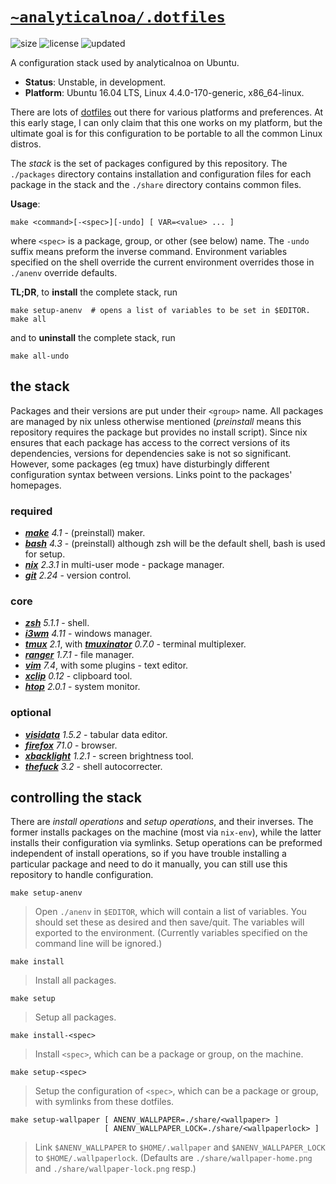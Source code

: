 # [`~analyticalnoa/.dotfiles`](https://github.com/analyticalnoa/dotfiles)
![size](https://img.shields.io/github/repo-size/analyticalnoa/dotfiles?label=size)
![license](https://img.shields.io/github/license/analyticalnoa/dotfiles)
![updated](https://img.shields.io/github/last-commit/analyticalnoa/dotfiles/develop?label=rev)

A configuration stack used by analyticalnoa on Ubuntu.

- __Status__: Unstable, in development.
- __Platform__: Ubuntu 16.04 LTS, Linux 4.4.0-170-generic, x86_64-linux.

There are lots of [dotfiles](https://dotfiles.github.io) out there for
various platforms and preferences. At this early stage, I can only claim that
this one works on my platform, but the ultimate goal is for this configuration
to be portable to all the common Linux distros.

The *stack* is the set of packages configured by this repository.
The `./packages` directory contains installation and configuration files for each
package in the stack and the `./share` directory contains common files.

**Usage**:

    make <command>[-<spec>][-undo] [ VAR=<value> ... ]

where `<spec>` is a package, group, or other (see below) name. The `-undo`
suffix means preform the inverse command. Environment variables specified on the
shell override the current environment overrides those in `./anenv` override
defaults.

**TL;DR**, to **install** the complete stack, run

    make setup-anenv  # opens a list of variables to be set in $EDITOR.
    make all

and to **uninstall** the complete stack, run

    make all-undo


## the stack

Packages and their versions are put under their `<group>` name. All packages are
managed by nix unless otherwise mentioned (_preinstall_ means this repository
requires the package but provides no install script). Since nix ensures that
each package has access to the correct versions of its dependencies, versions
for dependencies sake is not so significant. However, some packages (eg tmux)
have disturbingly different configuration syntax between versions. Links point
to the packages' homepages.

### required

- [_**make**_](https://www.gnu.org/software/make) _4.1_ - (preinstall) maker.
- [_**bash**_](https://www.gnu.org/software/bash/) _4.3_ - (preinstall)
  although zsh will be the default shell, bash is used for setup.
- [_**nix**_](https://nixos.org/) _2.3.1_ in multi-user mode - package manager.
- [_**git**_](https://git-scm.com) _2.24_ - version control.

### core

- [_**zsh**_](https://www.zsh.org/) _5.1.1_ - shell.
- [_**i3wm**_](https://i3wm.org/) _4.11_ - windows manager.
- [_**tmux**_](http://tmux.github.io/) _2.1_,
  with [_**tmuxinator**_](https://github.com/tmuxinator/tmuxinator) _0.7.0_ -
  terminal multiplexer.
- [_**ranger**_](https://ranger.github.io/) _1.7.1_ - file manager.
- [_**vim**_](https://www.vim.org/) _7.4_, with some plugins - text editor.
- [_**xclip**_](https://launchpad.net/xclip) _0.12_ - clipboard tool.
- [_**htop**_](https://hisham.hm/htop/) _2.0.1_ - system monitor.

### optional

- [_**visidata**_](http://visidata.org/) _1.5.2_ - tabular data editor.
- [_**firefox**_](https://www.mozilla.org/firefox/) _71.0_ - browser.
- [_**xbacklight**_](https://github.com/tcatm/xbacklight) _1.2.1_ - screen
  brightness tool.
- [_**thefuck**_](https://github.com/nvbn/thefuck) _3.2_ - shell autocorrecter.


## controlling the stack

There are _install operations_ and _setup operations_, and their inverses. The
former installs packages on the machine (most via `nix-env`), while the latter
installs their configuration via symlinks. Setup operations can be preformed
independent of install operations, so if you have trouble installing a
particular package and need to do it manually, you can still use this repository
to handle configuration.

    make setup-anenv

> Open `./anenv` in `$EDITOR`, which will contain a list of variables. You
> should set these as desired and then save/quit. The variables will exported to
> the environment. (Currently variables specified on the command line will be
> ignored.)

    make install

> Install all packages.

    make setup

> Setup all packages.

    make install-<spec>

> Install `<spec>`, which can be a package or group, on the machine.

    make setup-<spec>

> Setup the configuration of `<spec>`, which can be a package or group, with
> symlinks from these dotfiles.

    make setup-wallpaper [ ANENV_WALLPAPER=./share/<wallpaper> ]
                         [ ANENV_WALLPAPER_LOCK=./share/<wallpaperlock> ]

> Link `$ANENV_WALLPAPER` to `$HOME/.wallpaper` and `$ANENV_WALLPAPER_LOCK` to
> `$HOME/.wallpaperlock`. (Defaults are `./share/wallpaper-home.png` and
> `./share/wallpaper-lock.png` resp.)
